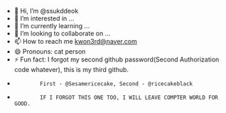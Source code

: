 - 👋 Hi, I’m @ssukddeok
- 👀 I’m interested in ...
- 🌱 I’m currently learning ...
- 💞️ I’m looking to collaborate on ...
- 📫 How to reach me kwon3rd@naver.com
- 😄 Pronouns: cat person
- ⚡ Fun fact: I forgot my second github password(Second Authorization code whatever), this is my third github.
-             First - @Sesamericecake, Second - @ricecakeblack
-             IF I FORGOT THIS ONE TOO, I WILL LEAVE COMPTER WORLD FOR GOOD.  

<!---
ssukddeok/ssukddeok is a ✨ special ✨ repository because its `README.md` (this file) appears on your GitHub profile.
You can click the Preview link to take a look at your changes.
--->
